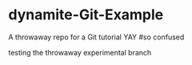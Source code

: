 # dynamite-Git-Example
A throwaway repo for a Git tutorial
YAY
#so confused

testing the throwaway
experimental branch

